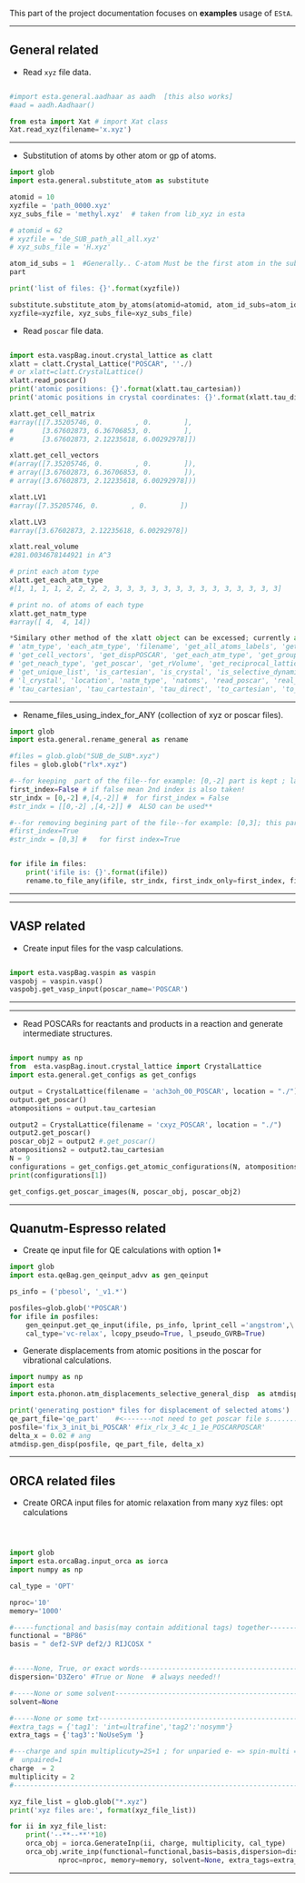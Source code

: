 This part of the project documentation focuses on **examples** usage of `EStA`.

<!-- > **Note:** Expand this section by considering the
> following points:

- Help newcomers with getting started
- Teach readers about your library by making them
    write code
- Inspire confidence through examples that work for
    everyone, repeatably
- Give readers an immediate sense of achievement
- Show concrete examples, no abstractions
- Provide the minimum necessary explanation
- Avoid any distractions -->



<!-- __Let us try out some of the capabilities of the EStA program with some examples below__ -->




--- 
## General related
- Read `xyz` file data. 
``` py

#import esta.general.aadhaar as aadh  [this also works]
#aad = aadh.Aadhaar()

from esta import Xat # import Xat class
Xat.read_xyz(filename='x.xyz')
```
---




- Substitution of atoms by other atom or gp of atoms.
```py
import glob
import esta.general.substitute_atom as substitute

atomid = 10
xyzfile = 'path_0000.xyz'
xyz_subs_file = 'methyl.xyz'  # taken from lib_xyz in esta

# atomid = 62
# xyzfile = 'de_SUB_path_all_all.xyz'
# xyz_subs_file = 'H.xyz' 

atom_id_subs = 1  #Generally.. C-atom Must be the first atom in the substituent 
part 

print('list of files: {}'.format(xyzfile))

substitute.substitute_atom_by_atoms(atomid=atomid, atom_id_subs=atom_id_subs,\
xyzfile=xyzfile, xyz_subs_file=xyz_subs_file)
```



- Read `poscar` file data.
  
``` py

import esta.vaspBag.inout.crystal_lattice as clatt
xlatt = clatt.Crystal_Lattice("POSCAR", ''./)
# or xlatt=clatt.CrystalLattice()
xlatt.read_poscar()
print('atomic positions: {}'.format(xlatt.tau_cartesian))
print('atomic positions in crystal coordinates: {}'.format(xlatt.tau_direct))

xlatt.get_cell_matrix
#array([[7.35205746, 0.        , 0.        ],
#       [3.67602873, 6.36706853, 0.        ],
#       [3.67602873, 2.12235618, 6.00292978]])

xlatt.get_cell_vectors
#(array([7.35205746, 0.        , 0.        ]),
# array([3.67602873, 6.36706853, 0.        ]),
# array([3.67602873, 2.12235618, 6.00292978]))

xlatt.LV1
#array([7.35205746, 0.        , 0.        ])

xlatt.LV3
#array([3.67602873, 2.12235618, 6.00292978])

xlatt.real_volume
#281.0034678144921 in A^3

# print each atom type
xlatt.get_each_atm_type
#[1, 1, 1, 1, 2, 2, 2, 2, 3, 3, 3, 3, 3, 3, 3, 3, 3, 3, 3, 3, 3, 3]

# print no. of atoms of each type
xlatt.get_natm_type
#array([ 4,  4, 14])

*Similary other method of the xlatt object can be excessed; currently all available methods are:*
# 'atm_type', 'each_atm_type', 'filename', 'get_all_atoms_labels', 'get_atm_type', 'get_cell_matrix',
# 'get_cell_vectors', 'get_dispPOSCAR', 'get_each_atm_type', 'get_grouped_list', 'get_natm_type',
# 'get_neach_type', 'get_poscar', 'get_rVolume', 'get_reciprocal_lattice', 'get_selectivePOSCAR',
# 'get_unique_list', 'is_cartesian', 'is_crystal', 'is_selective_dynamics', 'l_SelectDynamics',
# 'l_crystal', 'location', 'natm_type', 'natoms', 'read_poscar', 'real_volume', 'reciprocal_lattice',
# 'tau_cartesian', 'tau_cartestain', 'tau_direct', 'to_cartesian', 'to_crystal'

```

---
- Rename_files_using_index_for_ANY (collection of xyz or poscar files).
``` py
import glob
import esta.general.rename_general as rename

#files = glob.glob("SUB_de_SUB*.xyz")
files = glob.glob("rlx*.xyz")

#--for keeping  part of the file--for example: [0,-2] part is kept ; last part is removed
first_index=False # if false mean 2nd index is also taken!
str_indx = [0,-2] #,[4,-2]] #  for first_index = False
#str_indx = [[0,-2] ,[4,-2]] #  ALSO can be used**

#--for removing begining part of the file--for example: [0,3]; this part is removed; last is kept
#first_index=True 
#str_indx = [0,3] #   for first index=True


for ifile in files:
    print('ifile is: {}'.format(ifile))
    rename.to_file_any(ifile, str_indx, first_indx_only=first_index, file_extension='xyz') #POSCAR' ) 
```
---



---
## VASP related
- Create input files for the vasp calculations.
``` py 

import esta.vaspBag.vaspin as vaspin
vaspobj = vaspin.vasp()
vaspobj.get_vasp_input(poscar_name='POSCAR')

```
---


---
- Read POSCARs for reactants and products in a reaction and generate intermediate structures.
``` py

import numpy as np
from  esta.vaspBag.inout.crystal_lattice import CrystalLattice
import esta.general.get_configs as get_configs

output = CrystalLattice(filename = 'ach3oh_00_POSCAR', location = "./")
output.get_poscar()
atompositions = output.tau_cartesian

output2 = CrystalLattice(filename = 'cxyz_POSCAR', location = "./")
output2.get_poscar()
poscar_obj2 = output2 #.get_poscar()
atompositions2 = output2.tau_cartesian
N = 9
configurations = get_configs.get_atomic_configurations(N, atompositions, atompositions2)
print(configurations[1])

get_configs.get_poscar_images(N, poscar_obj, poscar_obj2)
```
---










<!-- - read `csv` file contents.
``` py

import numpy as np
import csv
csvfile = 'test.csv'
# csvfile = 'output.csv'
# with open('test.csv') as csvfile:
l = []
with open(csvfile) as csvfile:
    reader = csv.reader(csvfile)
    # reader_ = csv.reader(csvfile)
    for i, row in enumerate(reader):
        # print (i, row[1:-1] )
        if i > 0:
            sym1=row[1].split('_')[2]
            sym2=row[1].split('_')[3]
            print(i, sym1, sym2 )
``` 
-->


## Quanutm-Espresso related
- Create qe input file for QE calculations with option 1*
``` py
import glob
import esta.qeBag.gen_qeinput_advv as gen_qeinput

ps_info = ('pbesol', '_v1.*')

posfiles=glob.glob('*POSCAR')
for ifile in posfiles:
    gen_qeinput.get_qe_input(ifile, ps_info, lprint_cell ='angstrom',\
    cal_type='vc-relax', lcopy_pseudo=True, l_pseudo_GVRB=True)
```




- Generate displacements from atomic positions in the poscar for vibrational calculations.

``` py
import numpy as np
import esta
import esta.phonon.atm_displacements_selective_general_disp  as atmdisp

print('generating postion* files for displacement of selected atoms')
qe_part_file='qe_part'    #<-------not need to get poscar file s........MAKE It better ....TODO
posfile='fix_3_init_bi_POSCAR' #fix_rlx_3_4c_1_1e_POSCARPOSCAR'
delta_x = 0.02 # ang
atmdisp.gen_disp(posfile, qe_part_file, delta_x)
```

---
## ORCA related files
- Create ORCA input files for atomic relaxation from many xyz files: opt calculations
```py



import glob
import esta.orcaBag.input_orca as iorca
import numpy as np

cal_type = 'OPT' 

nproc='10'
memory='1000'

#-----functional and basis(may contain additional tags) together-----------
functional = "BP86"
basis = " def2-SVP def2/J RIJCOSX "


#-----None, True, or exact words-------------------------------------------
dispersion='D3Zero' #True or None  # always needed!!

#-----None or some solvent-------------------------------------------------
solvent=None

#-----None or some txt-----------------------------------------------------
#extra_tags = {'tag1': 'int=ultrafine','tag2':'nosymm'}
extra_tags = {'tag3':'NoUseSym '}

#---charge and spin multiplicuty=2S+1 ; for unparied e- => spin-multi = 2; 
#  unpaired=1
charge  = 2
multiplicity = 2
#--------------------------------------------------------------------------

xyz_file_list = glob.glob("*.xyz")
print('xyz files are:', format(xyz_file_list))

for ii in xyz_file_list:
    print('--**--**'*10)
    orca_obj = iorca.GenerateInp(ii, charge, multiplicity, cal_type)
    orca_obj.write_inp(functional=functional,basis=basis,dispersion=dispersion,\
            nproc=nproc, memory=memory, solvent=None, extra_tags=extra_tags)
```
---